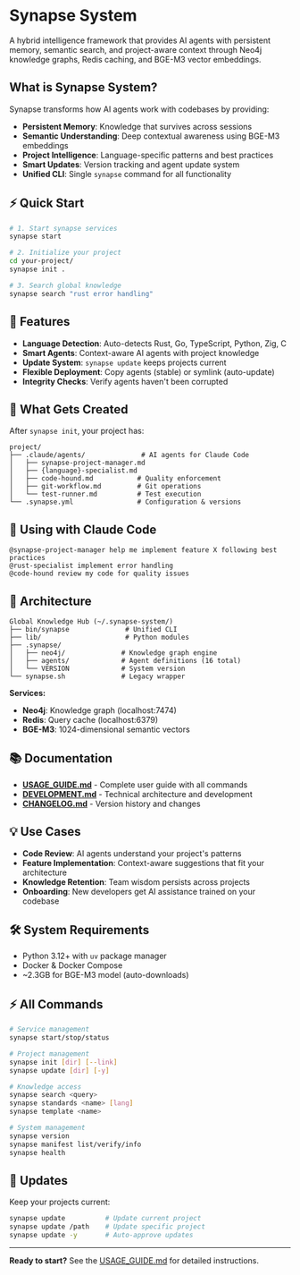 # Synapse System

A hybrid intelligence framework that provides AI agents with persistent memory, semantic search, and project-aware context through Neo4j knowledge graphs, Redis caching, and BGE-M3 vector embeddings.

## What is Synapse System?

Synapse transforms how AI agents work with codebases by providing:

- **Persistent Memory**: Knowledge that survives across sessions
- **Semantic Understanding**: Deep contextual awareness using BGE-M3 embeddings
- **Project Intelligence**: Language-specific patterns and best practices
- **Smart Updates**: Version tracking and agent update system
- **Unified CLI**: Single `synapse` command for all functionality

## ⚡ Quick Start

```bash
# 1. Start synapse services
synapse start

# 2. Initialize your project
cd your-project/
synapse init .

# 3. Search global knowledge
synapse search "rust error handling"
```

## 🎯 Features

- **Language Detection**: Auto-detects Rust, Go, TypeScript, Python, Zig, C
- **Smart Agents**: Context-aware AI agents with project knowledge
- **Update System**: `synapse update` keeps projects current
- **Flexible Deployment**: Copy agents (stable) or symlink (auto-update)
- **Integrity Checks**: Verify agents haven't been corrupted

## 📁 What Gets Created

After `synapse init`, your project has:

```
project/
├── .claude/agents/              # AI agents for Claude Code
│   ├── synapse-project-manager.md
│   ├── {language}-specialist.md
│   ├── code-hound.md           # Quality enforcement
│   ├── git-workflow.md         # Git operations
│   └── test-runner.md          # Test execution
└── .synapse.yml                # Configuration & versions
```

## 🤖 Using with Claude Code

```
@synapse-project-manager help me implement feature X following best practices
@rust-specialist implement error handling
@code-hound review my code for quality issues
```

## 🔧 Architecture

```
Global Knowledge Hub (~/.synapse-system/)
├── bin/synapse              # Unified CLI
├── lib/                     # Python modules
├── .synapse/
│   ├── neo4j/              # Knowledge graph engine
│   ├── agents/             # Agent definitions (16 total)
│   └── VERSION             # System version
└── synapse.sh              # Legacy wrapper
```

**Services:**
- **Neo4j**: Knowledge graph (localhost:7474)
- **Redis**: Query cache (localhost:6379)
- **BGE-M3**: 1024-dimensional semantic vectors

## 📚 Documentation

- **[USAGE_GUIDE.md](USAGE_GUIDE.md)** - Complete user guide with all commands
- **[DEVELOPMENT.md](DEVELOPMENT.md)** - Technical architecture and development
- **[CHANGELOG.md](CHANGELOG.md)** - Version history and changes

## 💡 Use Cases

- **Code Review**: AI agents understand your project's patterns
- **Feature Implementation**: Context-aware suggestions that fit your architecture
- **Knowledge Retention**: Team wisdom persists across projects
- **Onboarding**: New developers get AI assistance trained on your codebase

## 🛠️ System Requirements

- Python 3.12+ with `uv` package manager
- Docker & Docker Compose
- ~2.3GB for BGE-M3 model (auto-downloads)

## ⚡ All Commands

```bash
# Service management
synapse start/stop/status

# Project management
synapse init [dir] [--link]
synapse update [dir] [-y]

# Knowledge access
synapse search <query>
synapse standards <name> [lang]
synapse template <name>

# System management
synapse version
synapse manifest list/verify/info
synapse health
```

## 🔄 Updates

Keep your projects current:

```bash
synapse update          # Update current project
synapse update /path    # Update specific project
synapse update -y       # Auto-approve updates
```

---

**Ready to start?** See the [USAGE_GUIDE.md](USAGE_GUIDE.md) for detailed instructions.